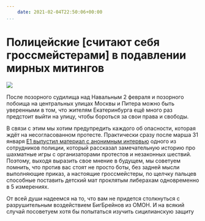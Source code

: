 ```yaml
---
    date: 2021-02-04T22:50:06+00:00
...
```


# Полицейские [считают себя гроссмейстерами] в подавлении мирных митингов

![​](https://telegra.ph/file/502b092c83a88e7ce4078.jpg)

После позорного судилища над Навальным 2 февраля и позорного побоища на центральных улицах Москвы и Питера можно быть уверенными в том, что жителям Екатеринбурга ещё много раз предстоит выйти на улицу, чтобы бороться за свои права и свободы. 

В связи с этим мы хотим предупредить каждого об опасности, которая ждёт на несогласованном протесте. Практически сразу после марша 31 января [Е1 выпустил материал с анонимным интервью](https://www.e1.ru/news/spool/news_id-69741795.html) одного из сотрудников полиции, который рассказал замечательную историю про шахматные игры с организаторами протестов и незаконных шествий. Поэтому, выходя выразить свое мнение в будущем, мы советуем помнить, что против вас стоят не просто боты, без задней мысли выполняющие приказ, а настоящие гроссмейстеры, по щелчку пальцев способные поставить детский мат проклятым либерахам одновременно в 5 измерениях. 

От всей души надеемся на то, что вам не придется столкнуться с разрушительным воздействием БигБрейнов из ОМОН. И на всякий случай посоветуем хотя бы попытаться изучить сицилианскую защиту
